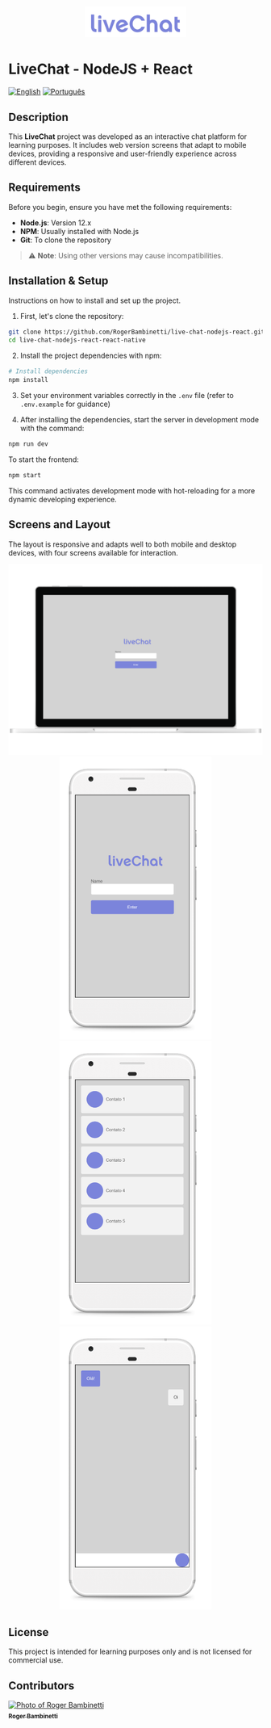 <h1 align="center">
  <img src="https://github.com/RogerBambinetti/live-chat-nodejs/blob/master/preview/logo.png" width="200">
</h1>

# LiveChat - NodeJS + React

[![English](https://img.shields.io/badge/lang-english-blue.svg)](README.md)
[![Português](https://img.shields.io/badge/lang-portuguese-green.svg)](README.pt-br.md)

## Description

This **LiveChat** project was developed as an interactive chat platform for learning purposes. It includes web version screens that adapt to mobile devices, providing a responsive and user-friendly experience across different devices.

## Requirements

Before you begin, ensure you have met the following requirements:

- **Node.js**: Version 12.x
- **NPM**: Usually installed with Node.js
- **Git**: To clone the repository

> ⚠️ **Note**: Using other versions may cause incompatibilities.

## Installation & Setup

Instructions on how to install and set up the project.

1. First, let's clone the repository:

```bash
git clone https://github.com/RogerBambinetti/live-chat-nodejs-react.git
cd live-chat-nodejs-react-react-native
```

2. Install the project dependencies with npm:

```bash
# Install dependencies
npm install
```

3. Set your environment variables correctly in the `.env` file (refer to `.env.example` for guidance)


4. After installing the dependencies, start the server in development mode with the command:

```bash
npm run dev
```

To start the frontend:

```bash
npm start
```

This command activates development mode with hot-reloading for a more dynamic developing experience.

## Screens and Layout

The layout is responsive and adapts well to both mobile and desktop devices, with four screens available for interaction.

<p align="center">
  <img src="https://github.com/RogerBambinetti/live-chat-nodejs/blob/master/preview/Screenshot0.png" width="700">
  <img src="https://github.com/RogerBambinetti/live-chat-nodejs/blob/master/preview/Screenshot1.png" width="300">
  <img src="https://github.com/RogerBambinetti/live-chat-nodejs/blob/master/preview/Screenshot2.png" width="300">
  <img src="https://github.com/RogerBambinetti/live-chat-nodejs/blob/master/preview/Screenshot3.png" width="300">
</p>

## License

This project is intended for learning purposes only and is not licensed for commercial use.

## Contributors

<table align="center">
  <tr>
      <a href="https://github.com/RogerBambinetti">
        <img src="https://avatars0.githubusercontent.com/u/50684839?s=460&v=4" width="100px" alt="Photo of Roger Bambinetti"/>
        <br />
        <sub><b>Roger Bambinetti</b></sub>
      </a>
  </tr>
</table>